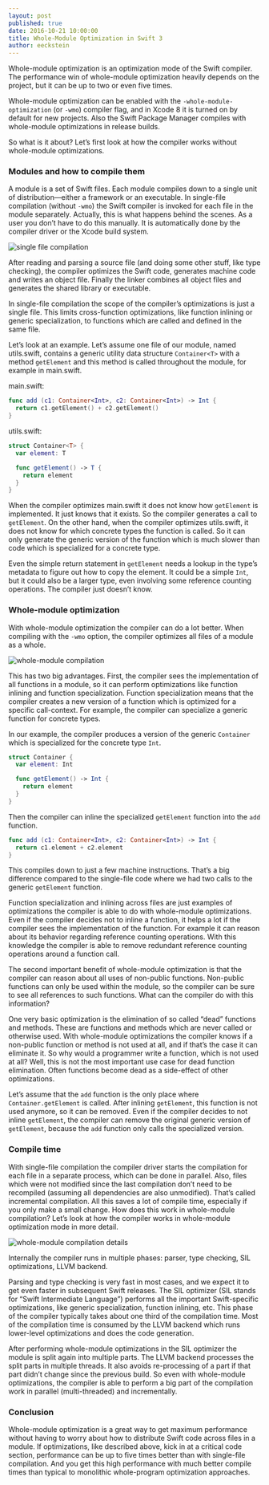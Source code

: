 ```yaml
---
layout: post
published: true
date: 2016-10-21 10:00:00
title: Whole-Module Optimization in Swift 3
author: eeckstein
---
```


Whole-module optimization is an optimization mode of the Swift compiler.
The performance win of whole-module optimization heavily depends on the project, but it can be up to two or even five times.

Whole-module optimization can be enabled with the `-whole-module-optimization` (or `-wmo`) compiler flag, and in Xcode 8 it is turned on by default for new projects.
Also the Swift Package Manager compiles with whole-module optimizations in release builds.

So what is it about? Let’s first look at how the compiler works without whole-module optimizations.

### Modules and how to compile them

A module is a set of Swift files. Each module compiles down to a single unit of distribution—either a framework or an executable. In single-file compilation (without `-wmo`) the Swift compiler is invoked for each file in the module separately. Actually, this is what happens behind the scenes. As a user you don’t have to do this manually. It is automatically done by the compiler driver or the Xcode build system.

![single file compilation](/assets/images/wmo-blog/single-file.png)

After reading and parsing a source file (and doing some other stuff, like type checking), the compiler optimizes the Swift code, generates machine code and writes an object file. Finally the linker combines all object files and generates the shared library or executable.

In single-file compilation the scope of the compiler’s optimizations is just a single file. This limits cross-function optimizations, like function inlining or generic specialization, to functions which are called and defined in the same file.

Let’s look at an example. Let’s assume one file of our module, named utils.swift, contains a generic utility data structure `Container<T>` with a method `getElement` and this method is called throughout the module, for example in main.swift.

main.swift:

~~~swift
func add (c1: Container<Int>, c2: Container<Int>) -> Int {
  return c1.getElement() + c2.getElement()
}
~~~

utils.swift:

~~~swift
struct Container<T> {
  var element: T

  func getElement() -> T {
    return element
  }
}
~~~

When the compiler optimizes main.swift it does not know how `getElement` is implemented. It just knows that it exists. So the compiler generates a call to `getElement`. On the other hand, when the compiler optimizes utils.swift, it does not know for which concrete types the function is called. So it can only generate the generic version of the function which is much slower than code which is specialized for a concrete type.

Even the simple return statement in `getElement` needs a lookup in the type’s metadata to figure out how to copy the element. It could be a simple `Int`, but it could also be a larger type, even involving some reference counting operations. The compiler just doesn’t know.

### Whole-module optimization

With whole-module optimization the compiler can do a lot better. When compiling with the `-wmo` option, the compiler optimizes all files of a module as a whole.

![whole-module compilation](/assets/images/wmo-blog/wmo.png)

This has two big advantages. First, the compiler sees the implementation of all functions in a module, so it can perform optimizations like function inlining and function specialization.
Function specialization means that the compiler creates a new version of a function which is optimized for a specific call-context. For example, the compiler can specialize a generic function for concrete types.

In our example, the compiler produces a version of the generic `Container` which is specialized for the concrete type `Int`.

~~~swift
struct Container {
  var element: Int

  func getElement() -> Int {
    return element
  }
}
~~~

Then the compiler can inline the specialized `getElement` function into the `add` function.

~~~swift
func add (c1: Container<Int>, c2: Container<Int>) -> Int {
  return c1.element + c2.element
}
~~~

This compiles down to just a few machine instructions. That’s a big difference compared to the single-file code where we had two calls to the generic `getElement` function.

Function specialization and inlining across files are just examples of optimizations the compiler is able to do with whole-module optimizations. Even if the compiler decides not to inline a function, it helps a lot if the compiler sees the implementation of the function.
For example it can reason about its behavior regarding reference counting operations. With this knowledge the compiler is able to remove redundant reference counting operations around a function call.

The second important benefit of whole-module optimization is that the compiler can reason about all uses of non-public functions. Non-public functions can only be used within the module, so the compiler can be sure to see all references to such functions. What can the compiler do with this information?

One very basic optimization is the elimination of so called “dead” functions and methods. These are functions and methods which are never called or otherwise used. With whole-module optimizations the compiler knows if a non-public function or method is not used at all, and if that’s the case it can eliminate it.
So why would a programmer write a function, which is not used at all? Well, this is not the most important use case for dead function elimination. Often functions become dead as a side-effect of other optimizations.

Let’s assume that the `add` function is the only place where `Container.getElement` is called. After inlining `getElement`, this function is not used anymore, so it can be removed. Even if the compiler decides to not inline `getElement`, the compiler can remove the original generic version of `getElement`, because the `add` function only calls the specialized version.

### Compile time

With single-file compilation the compiler driver starts the compilation for each file in a separate process, which can be done in parallel. Also, files which were not modified since the last compilation don’t need to be recompiled (assuming all dependencies are also unmodified). That’s called incremental compilation.
All this saves a lot of compile time, especially if you only make a small change.
How does this work in whole-module compilation?
Let’s look at how the compiler works in whole-module optimization mode in more detail.

![whole-module compilation details](/assets/images/wmo-blog/wmo-detail.png)

Internally the compiler runs in multiple phases: parser, type checking, SIL optimizations, LLVM backend.

Parsing and type checking is very fast in most cases, and we expect it to get even faster in subsequent Swift releases.
The SIL optimizer (SIL stands for “Swift Intermediate Language”) performs all the important Swift-specific optimizations, like generic specialization, function inlining, etc. This phase of the compiler typically takes about one third of the compilation time.
Most of the compilation time is consumed by the LLVM backend which runs lower-level optimizations and does the code generation.

After performing whole-module optimizations in the SIL optimizer the module is split again into multiple parts. The LLVM backend processes the split parts in multiple threads. It also avoids re-processing of a part if that part didn’t change since the previous build.
So even with whole-module optimizations, the compiler is able to perform a big part of the compilation work in parallel (multi-threaded) and incrementally.

### Conclusion

Whole-module optimization is a great way to get maximum performance without having to worry about how to distribute Swift code across files in a module.
If optimizations, like described above, kick in at a critical code section, performance can be up to five times better than with single-file compilation.
And you get this high performance with much better compile times than typical to monolithic whole-program optimization approaches.
